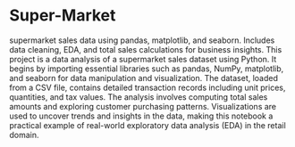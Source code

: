 # Super-Market
supermarket sales data using pandas, matplotlib, and seaborn. Includes data cleaning, EDA, and total sales calculations for business insights.
This project is a data analysis of a supermarket sales dataset using Python. It begins by importing essential libraries such as pandas, NumPy, matplotlib, and seaborn for data manipulation and visualization. The dataset, loaded from a CSV file, contains detailed transaction records including unit prices, quantities, and tax values. The analysis involves computing total sales amounts and exploring customer purchasing patterns. Visualizations are used to uncover trends and insights in the data, making this notebook a practical example of real-world exploratory data analysis (EDA) in the retail domain.
